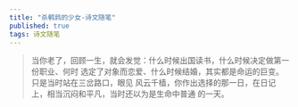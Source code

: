 ```yaml
---
title: "杀鹌鹑的少女-诗文随笔"
published: true
tags: 诗文随笔
---
```


> 当你老了，回顾一生，就会发觉：什么时候出国读书，什么时候决定做第一份职业、何时
> 选定了对象而恋爱、什么时候结婚，其实都是命运的巨变。只是当时站在三岔路口，眼见
> 风云千樯，你作出选择的那一日，在日记上，相当沉闷和平凡，当时还以为是生命中普通
> 的一天。
